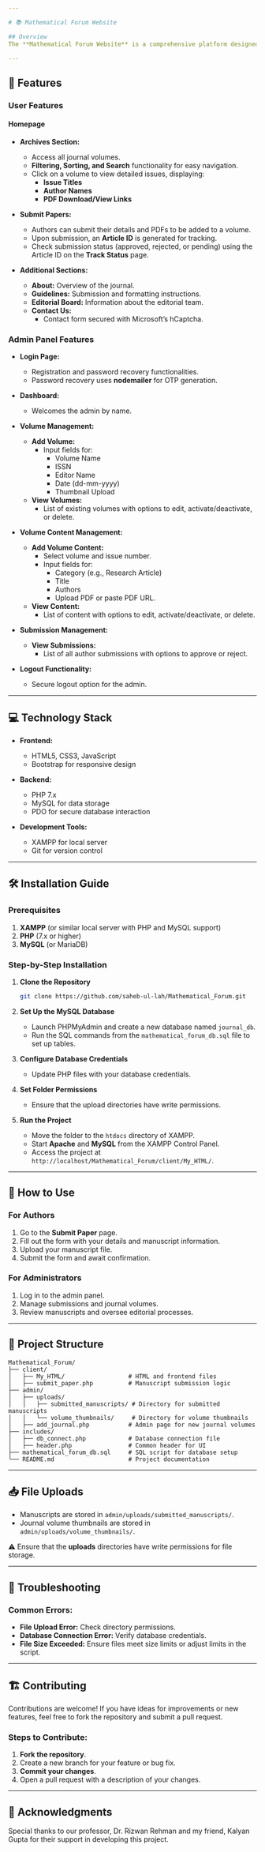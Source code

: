 ```yaml
---

# 📚 Mathematical Forum Website

## Overview
The **Mathematical Forum Website** is a comprehensive platform designed for the **Mathematics Department** to facilitate the submission, management, and review of mathematical research papers. Developed under the **Digital Solution Cell**, this user-friendly interface streamlines interactions between authors and administrators, ensuring an efficient publishing process.

---
```


## 🚀 Features

### User Features

#### Homepage
- **Archives Section:** 
  - Access all journal volumes.
  - **Filtering, Sorting, and Search** functionality for easy navigation.
  - Click on a volume to view detailed issues, displaying:
    - **Issue Titles**
    - **Author Names**
    - **PDF Download/View Links**

- **Submit Papers:**
  - Authors can submit their details and PDFs to be added to a volume.
  - Upon submission, an **Article ID** is generated for tracking.
  - Check submission status (approved, rejected, or pending) using the Article ID on the **Track Status** page.

- **Additional Sections:**
  - **About:** Overview of the journal.
  - **Guidelines:** Submission and formatting instructions.
  - **Editorial Board:** Information about the editorial team.
  - **Contact Us:** 
    - Contact form secured with Microsoft’s hCaptcha.

### Admin Panel Features

- **Login Page:**
  - Registration and password recovery functionalities.
  - Password recovery uses **nodemailer** for OTP generation.

- **Dashboard:**
  - Welcomes the admin by name.

- **Volume Management:**
  - **Add Volume:**
    - Input fields for:
      - Volume Name
      - ISSN
      - Editor Name
      - Date (dd-mm-yyyy)
      - Thumbnail Upload
  - **View Volumes:**
    - List of existing volumes with options to edit, activate/deactivate, or delete.

- **Volume Content Management:**
  - **Add Volume Content:**
    - Select volume and issue number.
    - Input fields for:
      - Category (e.g., Research Article)
      - Title
      - Authors
      - Upload PDF or paste PDF URL.
  - **View Content:**
    - List of content with options to edit, activate/deactivate, or delete.

- **Submission Management:**
  - **View Submissions:**
    - List of all author submissions with options to approve or reject.

- **Logout Functionality:**
  - Secure logout option for the admin.

---

## 💻 Technology Stack

- **Frontend:** 
  - HTML5, CSS3, JavaScript
  - Bootstrap for responsive design

- **Backend:** 
  - PHP 7.x
  - MySQL for data storage
  - PDO for secure database interaction

- **Development Tools:** 
  - XAMPP for local server
  - Git for version control

---

## 🛠️ Installation Guide

### Prerequisites
1. **XAMPP** (or similar local server with PHP and MySQL support)
2. **PHP** (7.x or higher)
3. **MySQL** (or MariaDB)

### Step-by-Step Installation

1. **Clone the Repository**
   ```bash
   git clone https://github.com/saheb-ul-lah/Mathematical_Forum.git
   ```

2. **Set Up the MySQL Database**
   - Launch PHPMyAdmin and create a new database named `journal_db`.
   - Run the SQL commands from the `mathematical_forum_db.sql` file to set up tables.

3. **Configure Database Credentials**
   - Update PHP files with your database credentials.

4. **Set Folder Permissions**
   - Ensure that the upload directories have write permissions.

5. **Run the Project**
   - Move the folder to the `htdocs` directory of XAMPP.
   - Start **Apache** and **MySQL** from the XAMPP Control Panel.
   - Access the project at `http://localhost/Mathematical_Forum/client/My_HTML/`.

---

## 🎯 How to Use

### For Authors
1. Go to the **Submit Paper** page.
2. Fill out the form with your details and manuscript information.
3. Upload your manuscript file.
4. Submit the form and await confirmation.

### For Administrators
1. Log in to the admin panel.
2. Manage submissions and journal volumes.
3. Review manuscripts and oversee editorial processes.

---

## 📂 Project Structure

```plaintext
Mathematical_Forum/
├── client/
│   ├── My_HTML/                  # HTML and frontend files
│   ├── submit_paper.php          # Manuscript submission logic
├── admin/
│   ├── uploads/
│   │   ├── submitted_manuscripts/ # Directory for submitted manuscripts
│   │   └── volume_thumbnails/     # Directory for volume thumbnails
│   ├── add_journal.php           # Admin page for new journal volumes
├── includes/
│   ├── db_connect.php            # Database connection file
│   ├── header.php                # Common header for UI
├── mathematical_forum_db.sql     # SQL script for database setup
└── README.md                     # Project documentation
```

---

## 📥 File Uploads

- Manuscripts are stored in `admin/uploads/submitted_manuscripts/`.
- Journal volume thumbnails are stored in `admin/uploads/volume_thumbnails/`.

⚠️ Ensure that the **uploads** directories have write permissions for file storage.

---

## 🔧 Troubleshooting

### Common Errors:
- **File Upload Error:** Check directory permissions.
- **Database Connection Error:** Verify database credentials.
- **File Size Exceeded:** Ensure files meet size limits or adjust limits in the script.

---

## 🏗️ Contributing

Contributions are welcome! If you have ideas for improvements or new features, feel free to fork the repository and submit a pull request.

### Steps to Contribute:
1. **Fork the repository**.
2. Create a new branch for your feature or bug fix.
3. **Commit your changes**.
4. Open a pull request with a description of your changes.

---


## 🌟 Acknowledgments

Special thanks to our professor, 
Dr. Rizwan Rehman 
and my friend, 
Kalyan Gupta for their support in developing this project.
